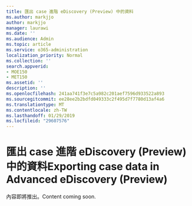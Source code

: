 ```yaml
---
title: 匯出 case 進階 eDiscovery (Preview) 中的資料
ms.author: markjjo
author: markjjo
manager: laurawi
ms.date: ''
ms.audience: Admin
ms.topic: article
ms.service: o365-administration
localization_priority: Normal
ms.collection: ''
search.appverid:
- MOE150
- MET150
ms.assetid: ''
description: ''
ms.openlocfilehash: 241aa741f3e7c5a982c201aef7596d933522a893
ms.sourcegitcommit: ee28ee2b2bdfd049333c2f495d7f7780d13af4a6
ms.translationtype: MT
ms.contentlocale: zh-TW
ms.lasthandoff: 01/29/2019
ms.locfileid: "29607576"
---
```

# <a name="exporting-case-data-in-advanced-ediscovery-preview"></a><span data-ttu-id="b4549-102">匯出 case 進階 eDiscovery (Preview) 中的資料</span><span class="sxs-lookup"><span data-stu-id="b4549-102">Exporting case data in Advanced eDiscovery (Preview)</span></span>

<span data-ttu-id="b4549-103">內容即將推出。</span><span class="sxs-lookup"><span data-stu-id="b4549-103">Content coming soon.</span></span>